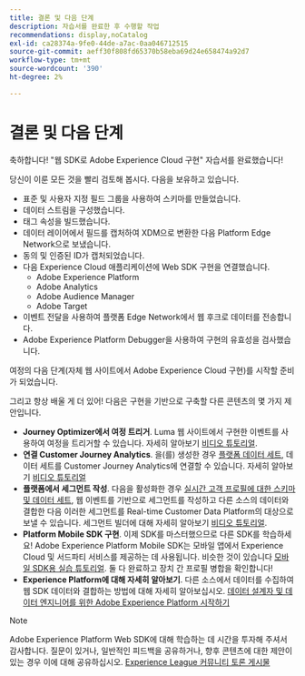 ```yaml
---
title: 결론 및 다음 단계
description: 자습서를 완료한 후 수행할 작업
recommendations: display,noCatalog
exl-id: ca28374a-9fe0-44de-a7ac-0aa046712515
source-git-commit: aeff30f808fd65370b58eba69d24e658474a92d7
workflow-type: tm+mt
source-wordcount: '390'
ht-degree: 2%

---
```


# 결론 및 다음 단계

축하합니다! &quot;웹 SDK로 Adobe Experience Cloud 구현&quot; 자습서를 완료했습니다!

당신이 이룬 모든 것을 빨리 검토해 봅시다. 다음을 보유하고 있습니다.

* 표준 및 사용자 지정 필드 그룹을 사용하여 스키마를 만들었습니다.
* 데이터 스트림을 구성했습니다.
* 태그 속성을 빌드했습니다.
* 데이터 레이어에서 필드를 캡처하여 XDM으로 변환한 다음 Platform Edge Network으로 보냈습니다.
* 동의 및 인증된 ID가 캡처되었습니다.
* 다음 Experience Cloud 애플리케이션에 Web SDK 구현을 연결했습니다.
   * Adobe Experience Platform
   * Adobe Analytics
   * Adobe Audience Manager
   * Adobe Target
* 이벤트 전달을 사용하여 플랫폼 Edge Network에서 웹 후크로 데이터를 전송합니다.
* Adobe Experience Platform Debugger을 사용하여 구현의 유효성을 검사했습니다.

여정의 다음 단계(자체 웹 사이트에서 Adobe Experience Cloud 구현)를 시작할 준비가 되었습니다.

그리고 항상 배울 게 더 있어! 다음은 구현을 기반으로 구축할 다른 콘텐츠의 몇 가지 제안입니다.


* **Journey Optimizer에서 여정 트리거**. Luma 웹 사이트에서 구현한 이벤트를 사용하여 여정을 트리거할 수 있습니다. 자세히 알아보기 [비디오 튜토리얼](https://experienceleague.adobe.com/en/docs/journey-optimizer-learn/tutorials/create-journeys/use-case-transactional-journey).
* **연결 Customer Journey Analytics**. 을(를) 생성한 경우 [플랫폼 데이터 세트](setup-experience-platform.md), 데이터 세트를 Customer Journey Analytics에 연결할 수 있습니다. 자세히 알아보기 [비디오 튜토리얼](https://experienceleague.adobe.com/en/docs/customer-journey-analytics-learn/tutorials/connecting-customer-journey-analytics-to-data-sources-in-platform)
* **플랫폼에서 세그먼트 작성**. 다음을 활성화한 경우 [실시간 고객 프로필에 대한 스키마 및 데이터 세트](setup-experience-platform.md), 웹 이벤트를 기반으로 세그먼트를 작성하고 다른 소스의 데이터와 결합한 다음 이러한 세그먼트를 Real-time Customer Data Platform의 대상으로 보낼 수 있습니다. 세그먼트 빌더에 대해 자세히 알아보기 [비디오 튜토리얼](https://experienceleague.adobe.com/en/docs/platform-learn/tutorials/segments/create-segments).
* **Platform Mobile SDK 구현**. 이제 SDK를 마스터했으므로 다른 SDK를 학습하세요! Adobe Experience Platform Mobile SDK는 모바일 앱에서 Experience Cloud 및 서드파티 서비스를 제공하는 데 사용됩니다. 비슷한 것이 있습니다 [모바일 SDK용 실습 튜토리얼](https://experienceleague.adobe.com/en/docs/platform-learn/implement-mobile-sdk/overview). 둘 다 완료하고 장치 간 프로필 병합을 확인합니다!
* **Experience Platform에 대해 자세히 알아보기**. 다른 소스에서 데이터를 수집하여 웹 SDK 데이터와 결합하는 방법에 대해 자세히 알아보십시오. [데이터 설계자 및 데이터 엔지니어를 위한 Adobe Experience Platform 시작하기](https://experienceleague.adobe.com/en/docs/platform-learn/getting-started-for-data-architects-and-data-engineers/overview)


>[!NOTE]
>
>Adobe Experience Platform Web SDK에 대해 학습하는 데 시간을 투자해 주셔서 감사합니다. 질문이 있거나, 일반적인 피드백을 공유하거나, 향후 콘텐츠에 대한 제안이 있는 경우 이에 대해 공유하십시오. [Experience League 커뮤니티 토론 게시물](https://experienceleaguecommunities.adobe.com/t5/adobe-experience-platform-launch/tutorial-discussion-implement-adobe-experience-cloud-with-web/td-p/444996)
